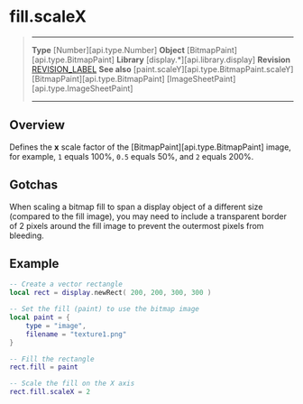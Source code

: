 # fill.scaleX

> --------------------- ------------------------------------------------------------------------------------------
> __Type__              [Number][api.type.Number]
> __Object__            [BitmapPaint][api.type.BitmapPaint]
> __Library__           [display.*][api.library.display]
> __Revision__          [REVISION_LABEL](REVISION_URL)
> __See also__          [paint.scaleY][api.type.BitmapPaint.scaleY]
>								[BitmapPaint][api.type.BitmapPaint]
>								[ImageSheetPaint][api.type.ImageSheetPaint]
> --------------------- ------------------------------------------------------------------------------------------

## Overview

Defines the __x__ scale factor of the [BitmapPaint][api.type.BitmapPaint] image, for example, `1` equals 100%, `0.5` equals 50%, and `2` equals 200%.

## Gotchas

When scaling a bitmap fill to span a display object of a different size (compared to the fill image), you may need to include a transparent border of 2 pixels around the fill image to prevent the outermost pixels from bleeding.

## Example

``````lua
-- Create a vector rectangle
local rect = display.newRect( 200, 200, 300, 300 )

-- Set the fill (paint) to use the bitmap image
local paint = {
    type = "image",
    filename = "texture1.png"
}

-- Fill the rectangle
rect.fill = paint

-- Scale the fill on the X axis
rect.fill.scaleX = 2
``````
